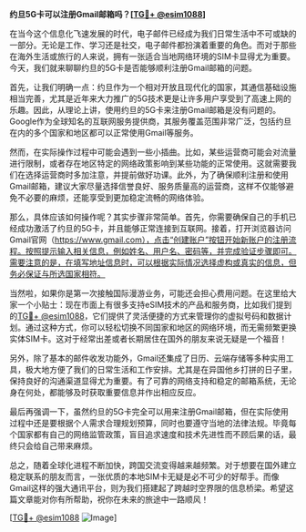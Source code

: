 **约旦5G卡可以注册Gmail邮箱吗？[[TG💪+ @esim1088](https://t.me/s/esim1088)]**

在当今这个信息化飞速发展的时代，电子邮件已经成为我们日常生活中不可或缺的一部分。无论是工作、学习还是社交，电子邮件都扮演着重要的角色。而对于那些在海外生活或旅行的人来说，拥有一张适合当地网络环境的SIM卡显得尤为重要。今天，我们就来聊聊约旦的5G卡是否能够顺利注册Gmail邮箱的问题。

首先，让我们明确一点：约旦作为一个相对开放且现代化的国家，其通信基础设施相当完善，尤其是近年来大力推广的5G技术更是让许多用户享受到了高速上网的乐趣。因此，从理论上讲，使用约旦的5G卡来注册Gmail邮箱是没有问题的。Google作为全球知名的互联网服务提供商，其服务覆盖范围非常广泛，包括约旦在内的多个国家和地区都可以正常使用Gmail等服务。

然而，在实际操作过程中可能会遇到一些小插曲。比如，某些运营商可能会对流量进行限制，或者存在地区特定的网络政策影响到某些功能的正常使用。这就需要我们在选择运营商时多加注意，并提前做好功课。此外，为了确保顺利注册和使用Gmail邮箱，建议大家尽量选择信誉良好、服务质量高的运营商，这样不仅能够避免不必要的麻烦，还能享受到更加稳定流畅的网络体验。

那么，具体应该如何操作呢？其实步骤非常简单。首先，你需要确保自己的手机已经成功激活了约旦的5G卡，并且能够正常连接到互联网。接着，打开浏览器访问Gmail官网（https://www.gmail.com），点击“创建账户”按钮开始新账户的注册流程。按照提示输入相关信息，例如姓名、用户名、密码等，并完成验证步骤即可。需要注意的是，在填写地址信息时，可以根据实际情况选择虚构或真实的信息，但务必保证与所选国家相符。

当然啦，如果你是第一次接触国际漫游业务，可能还会担心费用问题。在这里给大家一个小贴士：现在市面上有很多支持eSIM技术的产品和服务商，比如我们提到的[TG💪+ @esim1088](https://t.me/s/esim1088)，它们提供了灵活便捷的方式来管理你的虚拟号码和数据计划。通过这种方式，你可以轻松切换不同国家和地区的网络环境，而无需频繁更换实体SIM卡。这对于经常出差或者长期居住在国外的朋友来说无疑是一个福音！

另外，除了基本的邮件收发功能外，Gmail还集成了日历、云端存储等多种实用工具，极大地方便了我们的日常生活和工作安排。尤其是在异国他乡打拼的日子里，保持良好的沟通渠道显得尤为重要。有了可靠的网络支持和稳定的邮箱系统，无论身在何处，都能够及时获取重要信息并作出相应反应。

最后再强调一下，虽然约旦的5G卡完全可以用来注册Gmail邮箱，但在实际使用过程中还是要根据个人需求合理规划预算，同时也要遵守当地的法律法规。毕竟每个国家都有自己的网络监管政策，盲目追求速度和技术先进性而不顾后果的话，最终只会给自己带来麻烦。

总之，随着全球化进程不断加快，跨国交流变得越来越频繁。对于想要在国外建立稳定联系的朋友而言，一张优质的本地SIM卡无疑是必不可少的好帮手。而像Gmail这样的强大通讯平台，则为我们搭建起了跨越时空界限的信息桥梁。希望这篇文章能对你有所帮助，祝你在未来的旅途中一路顺风！

[[TG💪+ @esim1088](https://t.me/s/esim1088) ![Image](https://i.postimg.cc/4NQfJmqS/Snipaste-2025-05-13-00-14-12.png)]